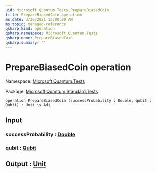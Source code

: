 ```yaml
---
uid: Microsoft.Quantum.Tests.PrepareBiasedCoin
title: PrepareBiasedCoin operation
ms.date: 3/26/2021 12:00:00 AM
ms.topic: managed-reference
qsharp.kind: operation
qsharp.namespace: Microsoft.Quantum.Tests
qsharp.name: PrepareBiasedCoin
qsharp.summary: ''
---
```


# PrepareBiasedCoin operation

Namespace: [Microsoft.Quantum.Tests](xref:Microsoft.Quantum.Tests)

Package: [Microsoft.Quantum.Standard.Tests](https://nuget.org/packages/Microsoft.Quantum.Standard.Tests)




```qsharp
operation PrepareBiasedCoin (successProbability : Double, qubit : Qubit) : Unit is Adj
```


## Input

### successProbability : [Double](xref:microsoft.quantum.lang-ref.double)




### qubit : [Qubit](xref:microsoft.quantum.lang-ref.qubit)





## Output : [Unit](xref:microsoft.quantum.lang-ref.unit)

